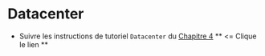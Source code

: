 # Datacenter

* Suivre les instructions de tutoriel `Datacenter` du [Chapitre 4](../M.Manning/chapter4) ** <= Clique le lien **

